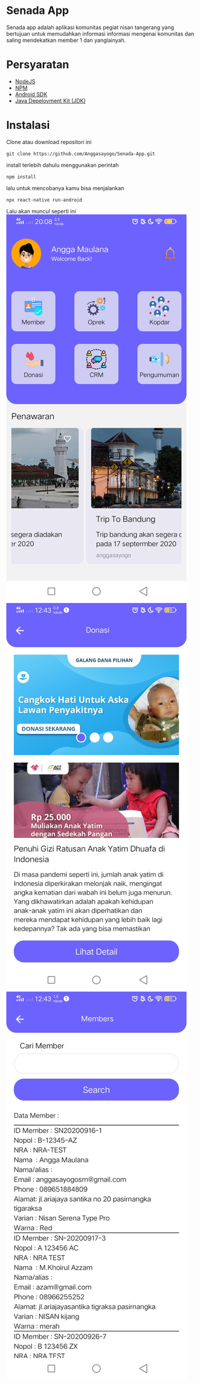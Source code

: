 # Senada App
Senada app adalah aplikasi komunitas pegiat nisan tangerang yang bertujuan untuk memudahkan informasi informasi mengenai komunitas dan saling mendekatkan member 1 dan yanglainyah.

# Persyaratan
- [NodeJS](https://nodejs.org/en/)
- [NPM](npmjs.com/)
- [Android SDK](https://developer.android.com/)
- [Java Depelovment Kit (JDK)](https://www.oracle.com/java/technologies/javase-jdk13-downloads.html)

# Instalasi
Clone atau download repositori ini
```
git clone https://github.com/Anggasayogo/Senada-App.git
```
install terlebih dahulu menggunakan perintah
```
npm install
```
lalu untuk mencobanya kamu bisa menjalankan
```
npx react-native run-android
```
Lalu akan muncul seperti ini
![](images/bg-1.jpg)
![](images/bg-3.jpg)
![](images/bg-2.jpg)
